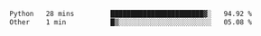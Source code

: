 <!--START_SECTION:waka-->

```txt
Python   28 mins         ███████████████████████▓░   94.92 %
Other    1 min           █▒░░░░░░░░░░░░░░░░░░░░░░░   05.08 %
```

<!--END_SECTION:waka-->
